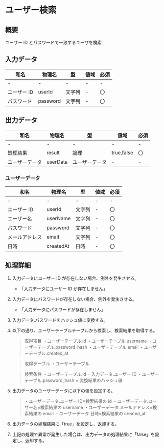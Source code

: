 # ユーザー検索

## 概要

ユーザー ID とパスワードで一致するユーザを検索

## 入力データ

| 和名        | 物理名   | 型     | 値域 | 必須 |
| ----------- | -------- | ------ | ---- | ---- |
| -           | -        | -      | -    | -    |
| ユーザー ID | userId   | 文字列 | -    | 〇   |
| パスワード  | password | 文字列 | -    | 〇   |

## 出力データ

| 和名           | 物理名   | 型             | 値域       | 必須 |
| -------------- | -------- | -------------- | ---------- | ---- |
| -              | -        | -              | -          | -    |
| 処理結果       | result   | 論理           | true,false | 〇   |
| ユーザーデータ | userData | ユーザーデータ | -          | -    |

### ユーザーデータ

| 和名           | 物理名    | 型     | 値域 | 必須 |
| -------------- | --------- | ------ | ---- | ---- |
| -              | -         | -      | -    | -    |
| ユーザー ID    | userId    | 文字列 | -    | 〇   |
| ユーザー名     | userName  | 文字列 | -    | 〇   |
| パスワード     | password  | 文字列 | -    | 〇   |
| メールアドレス | email     | 文字列 | -    | 〇   |
| 日時           | createdAt | 日時   | -    | 〇   |

## 処理詳細

1. 入力データにユーザー ID が存在しない場合、例外を発生させる。
   - 「入力データにユーザー ID が存在しません」
2. 入力データにパスワードが存在しない場合、例外を発生させる。
   - 「入力データにパスワードが存在しません」
3. 入力データ.パスワードをハッシュ値に変換する。
4. 以下の通り、ユーザーテーブルテーブルから検索し、検索結果を取得する。

   > 取得項目
   > ・ユーザーテーブル.id
   > ・ユーザーテーブル.username
   > ・ユーザーテーブル.password_hash
   > ・ユーザーテーブル.email
   > ・ユーザーテーブル.created_at

   > 取得テーブル
   > ・ユーザーテーブル

   > 検索条件
   > ・ユーザーテーブル.id = 入力データ.ユーザー ID
   > ・ユーザーテーブル.password_hash = 変換結果のハッシュ値

5. 出力データのユーザーデータに以下の値を設定する。
   > ・ユーザーデータ.ユーザー ID=検索結果の id
   > ・ユーザーデータ.ユーザー名=検索結果の username
   > ・ユーザーデータ.メールアドレス=検索結果の email
   > ・ユーザーデータ.日時=検索結果の created_at
6. 出力データの処理結果に「true」を設定し、返却する。
7. 上記の処理で異常が発生した場合は、出力データの処理結果に「false」を設定し、返却する。
